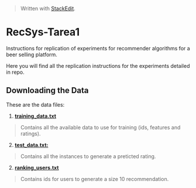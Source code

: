 


> Written with [StackEdit](https://stackedit.io/).
# RecSys-Tarea1

Instructions for replication of experiments for recommender algorithms for a beer selling platform. 

Here you will find all the replication instructions for the experiments detailed in repo.

 ## Downloading the Data
These are the data files:

 1. [ **training_data.txt** 
](https://github.com/paulanavarretec/RecSys-Tarea1/blob/master/training_data.csv)
 > Contains all the available data to use for training (ids, features and ratings).
 > 

 2. [ **test_data.txt:** 
](https://github.com/paulanavarretec/RecSys-Tarea1/blob/master/test_rating_data.csv)
 > Contains all the instances to generate a preticted rating.

 2. [**ranking_users.txt**](https://github.com/paulanavarretec/RecSys-Tarea1/blob/master/ranking_users.txt)
> Contains ids for users to generate a size 10 recommendation. 

<!--stackedit_data:
eyJoaXN0b3J5IjpbNTIwMjE4NzI1LC0xNTgyMjQwODUwLC0yNT
Y5MjQ0NDYsOTU0NTQ3NzksLTI1NjkyNDQ0NiwtMTU5ODk4NTA1
NSwtNTU1NDAxNjcsLTkxNTA4MzAzNCwxNzQxNzk4NzNdfQ==
-->